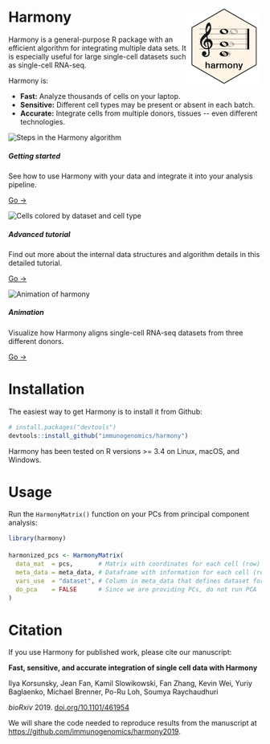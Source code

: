 # Harmony <img src="man/figures/logo.png" align="right" alt="" width="150" />

Harmony is a general-purpose R package with an efficient algorithm for
integrating multiple data sets. It is especially useful for large single-cell
datasets such as single-cell RNA-seq.

Harmony is:

- **Fast:** Analyze thousands of cells on your laptop.
- **Sensitive:** Different cell types may be present or absent in each batch.
- **Accurate:** Integrate cells from multiple donors, tissues -- even different
  technologies.

<div class="container-fluid"></div>

<div class="card-deck">
  <div class="card">
    <img class="card-img-top" src="articles/main.jpg" alt="Steps in the Harmony algorithm">
    <div class="card-body">
      <h5 class="card-title">Getting started</h5>
      <p class="card-text">See how to use Harmony with your data and integrate
      it into your analysis pipeline.</p>
      <p><a href="articles/quickstart.html" class="card-link">Go →</a></p>
    </div>
  </div>
  <div class="card">
    <img class="card-img-top" src="articles/advanced.png" alt="Cells colored by dataset and cell type">
    <div class="card-body">
      <h5 class="card-title">Advanced tutorial</h5>
      <p class="card-text">Find out more about the internal data structures and algorithm details in this detailed tutorial.</p>
      <p><a href="advanced.html" class="card-link">Go →</a></p>
    </div>
  </div>
  <div class="card">
    <img class="card-img-top" src="https://i.imgur.com/eAPbMJN.gif" alt="Animation of harmony" style="max-height:200px">
    <div class="card-body">
      <h5 class="card-title">Animation</h5>
      <p class="card-text">Visualize how Harmony aligns single-cell RNA-seq datasets from three different donors.</p>
      <p><a href="https://slowkow.com/notes/harmony-animation" class="card-link">Go →</a></p>
    </div>
  </div>
</div>

# Installation

The easiest way to get Harmony is to install it from Github:

```r
# install.packages("devtools")
devtools::install_github("immunogenomics/harmony")
```

Harmony has been tested on R versions >= 3.4 on Linux, macOS, and Windows.

# Usage

Run the `HarmonyMatrix()` function on your PCs from principal component analysis:

```r
library(harmony)

harmonized_pcs <- HarmonyMatrix(
  data_mat  = pcs,       # Matrix with coordinates for each cell (row) along many PCs (columns)
  meta_data = meta_data, # Dataframe with information for each cell (row)
  vars_use  = "dataset", # Column in meta_data that defines dataset for each cell
  do_pca    = FALSE      # Since we are providing PCs, do not run PCA
)
```

# Citation

If you use Harmony for published work, please cite our manuscript:

<div class="border border-secondary rounded p-3 m-3">
<p><b>Fast, sensitive, and accurate integration of single cell data with Harmony</b></p>
<p>Ilya Korsunsky, Jean Fan, Kamil Slowikowski, Fan Zhang, Kevin Wei, Yuriy
Baglaenko, Michael Brenner, Po-Ru Loh, Soumya Raychaudhuri</p>
<p class="mb-0"><i>bioRxiv</i> 2019. <a href="https://doi.org/10.1101/461954">doi.org/10.1101/461954</a></p>
</div>

We will share the code needed to reproduce results from the manuscript at
<https://github.com/immunogenomics/harmony2019>. 



